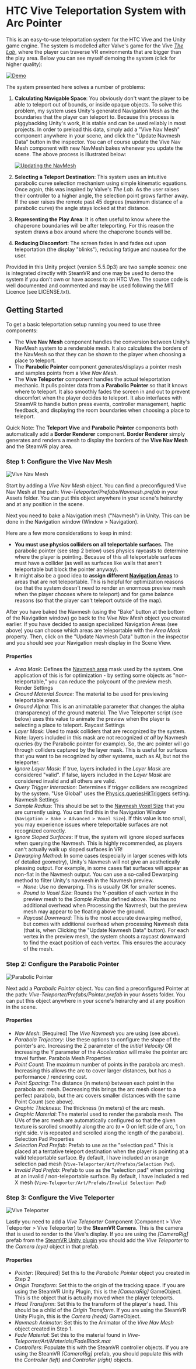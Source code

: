 HTC Vive Teleportation System with Arc Pointer
==============================================

This is an easy-to-use teleportation system for the HTC Vive and the Unity game engine.  The system is modelled after
Valve's game for the Vive [*The Lab*](http://store.steampowered.com/app/450390/), where the player can traverse 
VR environments that are bigger than the play area.  Below you can see myself demoing the system (click for higher
quality):

[![Demo](https://thumbs.gfycat.com/HonorableComplexCutworm-size_restricted.gif)](https://gfycat.com/HonorableComplexCutworm)

The system presented here solves a number of problems:

1. **Calculating Navigable Space**: You obviously don't want the player to be able to teleport out of bounds, or inside
   opaque objects.  To solve this problem, my system uses Unity's generated Navigation Mesh as the boundaries that the
   player can teleport to.  Because this process is piggybacking Unity's work, it is stable and can be used reliably
   in most projects.  In order to preload this data, simply add a "Vive Nav Mesh" component anywhere in your scene, and
   click the "Update Navmesh Data" button in the inspector.  You can of course update the Vive Nav Mesh component with
   new NavMesh bakes whenever you update the scene.  The above process is illustrated below:
   
   [![Updating the NavMesh](https://thumbs.gfycat.com/SorrowfulThriftyAfricanpiedkingfisher-size_restricted.gif)](https://gfycat.com/SorrowfulThriftyAfricanpiedkingfisher)
2. **Selecting a Teleport Destination**: This system uses an intuitive parabolic curve selection mechanism using simple
   kinematic equations.  Once again, this was inspired by Valve's *The Lab*.  As the user raises their controller to a
   higher angle, the selection point grows farther away.  If the user raises the remote past 45 degrees (maximum
   distance of a parabolic curve) the angle stays locked at that distance.
3. **Representing the Play Area**: It is often useful to know where the chaperone boundaries will be after
   teleporting.  For this reason the system draws a box around where the chaperone bounds will be.
4. **Reducing Discomfort**: The screen fades in and fades out upon teleportation (the display "blinks"), reducing
   fatigue and nausea for the user.

Provided in this Unity project (version 5.5.0p3) are two sample scenes: one is integrated directly with SteamVR and one
may be used to demo the system if you don't own or have access to an HTC Vive.  The source code is well documented and
commented and may be used following the MIT Licence (see LICENSE.txt).

Getting Started
---------------

To get a basic teleportation setup running you need to use three components: 

- The **Vive Nav Mesh** component handles the conversion between Unity's NavMesh system to a renderable mesh.  It also 
  calculates the borders of the NavMesh so that they can be shown to the player when choosing a place to teleport.
- The **Parabolic Pointer** component generates/displays a pointer mesh and samples points from a *Vive Nav Mesh*.
- The **Vive Teleporter** component handles the actual teleportation mechanic.  It pulls pointer data from a
  **Parabolic Pointer** so that it knows where to teleport.  It also smoothly fades the screen in and out to prevent
  discomfort when the player decides to teleport.  It also interfaces with SteamVR to handle button press events,
  controller management, haptic feedback, and displaying the room boundaries when choosing a place to teleport.

Quick Note: The **Teleport Vive** and **Parabolic Pointer** components both automatically add a **Border Renderer**
component.  **Border Renderer** simply generates and renders a mesh to display the borders of the **Vive Nav Mesh** and
the SteamVR play area.

### Step 1: Configure the Vive Nav Mesh

![Vive Nav Mesh](http://i.imgur.com/ZmByfYq.png)

Start by adding a *Vive Nav Mesh* object.  You can find a preconfigured Vive Nav Mesh at the path:
*Vive-Teleporter/Prefabs/Navmesh.prefab* in your Assets folder.  You can put this object anywhere in your scene's
heirarchy and at any position in the scene.

Next you need to bake a Navigation mesh ("Navmesh") in Unity.  This can be done in the Navigation window (Window >
Navigation).

Here are a few more considerations to keep in mind:
- **You must use physics colliders on all teleportable surfaces.**  The parabolic pointer (see step 2 below) uses physics
  raycasts to determine where the player is pointing.  Because of this all teleportable surfaces must have a collider
  (as well as surfaces like walls that aren't teleportable but block the pointer anyway).
- It might also be a good idea to **assign different [Navigation Areas](http://docs.unity3d.com/Manual/nav-AreasAndCosts.html)**
  to areas that are not teleportable.  This is helpful for optimization reasons (so that the system doesn't need to render
  an enormous preview mesh when the player chooses where to teleport) and for game balance reasons (so that the player can't
  teleport outside of the map).

After you have baked the Navmesh (using the "Bake" button at the bottom of the Navigation window) go back to the *Vive
Nav Mesh* object you created earlier.  If you have decided to assign specialized Navigation Areas (see above) you can 
choose which areas are teleportable with the *Area Mask* property.  Then, click on the "Update Navmesh Data" button in
the inspector and you should see your Navigation mesh display in the Scene View.

#### Properties

- *Area Mask*: Defines the [Navmesh area](https://docs.unity3d.com/Manual/nav-AreasAndCosts.html) mask used by the 
  system.  One application of this is for optimization - by setting some objects as "non-teleportable," you can reduce
  the polycount of the preview mesh.
Render Settings
- *Ground Material Source*: The material to be used for previewing teleportable areas.
- *Ground Alpha*: This is an animatable parameter that changes the alpha (transparency) of the ground material.  The 
  Vive Teleporter script (see below) uses this value to animate the preview when the player is selecting a place to 
  teleport.
Raycast Settings
- *Layer Mask*: Used to mask colliders that are recognized by the system.  Note: layers included in this mask are not 
  recognized *at all* by Navmesh queries (by the Parabolic pointer for example).  So, the arc pointer will go through 
  colliders captured by the layer mask.  This is useful for surfaces that you want to be recognized by other systems, 
  such as AI, but not the teleporter.
- *Ignore Layer Mask*: If true, layers included in the *Layer Mask* are considered "valid".  If false, layers included
  in the *Layer Mask* are considered invalid and all others are valid.
- *Query Trigger Interaction*: Determines if trigger colliders are recognized by the system.  "Use Global" uses the 
  [Physics.queriesHitTriggers](https://docs.unity3d.com/ScriptReference/Physics-queriesHitTriggers.html) setting.
Navmesh Settings
- *Sample Radius*: This should be set to the 
  [Navmesh Voxel Size](https://docs.unity3d.com/Manual/nav-AdvancedSettings.html) that you are currently using.  You can
  find this in the Navigation Window (``Navigation > Bake > Advanced > Voxel Size``).  If this value is too small, you
  may experience issues where teleportable surfaces are not recognized correctly.
- *Ignore Sloped Surfaces*: If true, the system will ignore sloped surfaces when querying the Navmesh.  This is highly
  recommended, as players can't actually walk up sloped surfaces in VR!
- *Dewarping Method*: In some cases (especially in larger scenes with lots of detailed geometry), Unity's Navmesh will
  not give an aesthetically pleasing output.  For example, in some cases flat surfaces will appear as non-flat in the
  Navmesh output.  You can use a so-called Dewarping method to filter Unity's navmesh in the Navmesh preview.
  - *None*: Use no dewarping.  This is usually OK for smaller scenes.
  - *Round to Voxel Size*: Rounds the Y-position of each vertex in the preview mesh to the *Sample Radius* defined
    above.  This has no additional overhead when Processing the Navmesh, but the preview mesh may appear to be floating
    above the ground.
  - *Raycast Downward*: This is the most accurate dewarping method, but comes with additional overhead when processing
    Navmesh data (that is, when Clicking the "Update Navmesh Data" button).  For each vertex in the preview mesh, the
    system shoots a raycast downward to find the exact position of each vertex.  This ensures the accuracy of the mesh.

### Step 2: Configure the Parabolic Pointer

![Parabolic Pointer](http://i.imgur.com/1IYIAiE.png)

Next add a *Parabolic Pointer* object.  You can find a preconfigured Pointer at the path:
*Vive-Teleporter/Prefabs/Pointer.prefab* in your Assets folder.  You can put this object anywhere in your scene's
heirarchy and at any position in the scene.

#### Properties

- *Nav Mesh*: [Required] The *Vive Navmesh* you are using (see above).
- *Parabola Trajectory*: Use these options to configure the shape of the pointer's arc.  Increasing the Z parameter of
  the *Initial Velocity* OR increasing the Y parameter of the *Acceleration* will make the pointer arc travel further.
Parabola Mesh Properties
- *Point Count*: The maximum number of points in the parabola arc mesh.  Increasing this allows the arc to cover larger
  distances, but has a performance / rendering cost.
- *Point Spacing*: The distance (in meters) between each point in the parabola arc mesh.  Decreasing this brings the arc
  mesh closer to a perfect parabola, but the arc covers smaller distances with the same Point Count (see above).
- *Graphic Thickness*: The thickness (in meters) of the arc mesh.
- *Graphic Material*: The material used to render the parabola mesh.  The UVs of the arc mesh are automatically
  configured so that the given texture is scrolled smoothly along the arc (``U`` = 0 on left side of arc, 1 on right
  side.  ``V`` is repeated and scrolled along the length of the parabola).
Selection Pad Properties
- *Selection Pad Prefab*: Prefab to use as the "selection pad."  This is placed at a tentative teleport destination when
  the player is pointing at a valid teleportable surface.  By default, I have included an orange selection pad mesh
  (``Vive-Teleporter/Art/Prefabs/Selection Pad``).
- *Invalid Pad Prefab*: Prefab to use as the "selection pad" when pointing at an invalid / non-teleportable surface.  By
  default, I have included a red X mesh (``Vive-Teleporter/Art/Prefabs/Invalid Selection Pad``)

### Step 3: Configure the Vive Teleporter

![Vive Teleporter](http://i.imgur.com/dYCQaPN.png)

Lastly you need to add a *Vive Teleporter* Component (Component > Vive Teleporter > Vive Teleporter) to the **SteamVR
Camera**.  This is the camera that is used to render to the Vive's display.  If you are using the *[CameraRig]* prefab
from the [SteamVR Unity plugin](https://www.assetstore.unity3d.com/en/#!/content/32647) you should add the *Vive
Teleporter* to the *Camera (eye)* object in that prefab.

#### Properties

- *Pointer*: [Required] Set this to the *Parabolic Pointer* object you created in Step 2
- *Origin Transform*: Set this to the origin of the tracking space.  If you are using the SteamVR Unity Plugin, this
  is the *[CameraRig]* GameObject.  This is the object that is actually moved when the player teleports.
- *Head Transform*: Set this to the transform of the player's head.  This should be a child of the *Origin Transform*.
  If you are using the SteamVR Unity Plugin, this is the *Camera (head)* GameObject.
- *Navmesh Animator*: Set this to the Animator of the *Vive Nav Mesh* object created in Step 1.
- *Fade Material*: Set this to the material found in *Vive-Teleporter/Art/Materials/FadeBlack.mat*
- *Controllers*: Populate this with the SteamVR controller objects.  If you are using the SteamVR *[CameraRig]* prefab,
  you should populate this with the *Controller (left)* and *Controller (right)* objects.